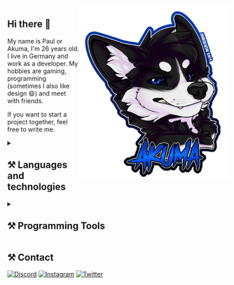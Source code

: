 <img alt="Image of Akuma" align="right" width="340" src="https://raw.githubusercontent.com/Akuma95/Akuma95/master/akuma_headshot.jpg">
<div align="left">
    <h2>Hi there 👋</h2>
    <p>
        My name is Paul or Akuma, I'm 26 years old. I live in Germany and work as a developer. 
        My hobbies are gaming, programming (sometimes I also like design 😄) and meet with friends.
    </p>
    <p>If you want to start a project together, feel free to write me.</p>

<details>
<summary><h2>⚒ Languages and technologies</h2></summary>

[![JavaScript](https://skillicons.dev/icons?i=js)](https://developer.mozilla.org/en-US/docs/Web/JavaScript)
[![HTML](https://skillicons.dev/icons?i=html)](https://www.w3schools.com/html/)
[![CSS](https://skillicons.dev/icons?i=css)](https://www.w3schools.com/css/)
[![Sass](https://skillicons.dev/icons?i=sass)](https://sass-lang.com/documentation/)
[![VueJs](https://skillicons.dev/icons?i=vuejs)](https://vuejs.org)
[![PHP](https://skillicons.dev/icons?i=php)](https://www.php.net/docs.php)

[![Java](https://skillicons.dev/icons?i=java)](https://www.java.com/de/download/manual.jsp)
[![C#](https://skillicons.dev/icons?i=cs)](https://docs.microsoft.com/de-de/dotnet/csharp/)

[![Figma](https://skillicons.dev/icons?i=figma)](https://www.figma.com)
[![Docker](https://skillicons.dev/icons?i=docker)](https://www.docker.com)
</details>
<details>
<summary><h2>⚒ Programming Tools</h2></summary>

[![Intellij](https://skillicons.dev/icons?i=idea)](https://www.jetbrains.com/de-de/idea/)
[![Android Studio](https://skillicons.dev/icons?i=androidstudio)](https://developer.android.com/studio?hl=de&gclid=CjwKCAjwi8iXBhBeEiwAKbUofSMmGc4alqw_v_LFBUQb3NNuR2LI5pZ2odhAaQPvnmxrLtqikJpEchoCQ7kQAvD_BwE&gclsrc=aw.ds)
[![HTML](https://skillicons.dev/icons?i=vscode)](https://code.visualstudio.com)
[![CSS](https://skillicons.dev/icons?i=visualstudio)](https://visualstudio.microsoft.com/de/)

[![Firabase](https://skillicons.dev/icons?i=firebase)](https://firebase.google.com)
</details>
<h2>⚒ Contact</h2>

[![Discord](https://skillicons.dev/icons?i=discord)](https://discordapp.com/users/342065206853238787)
[![Instagram](https://skillicons.dev/icons?i=instagram)](https://www.instagram.com/noatak95/)
[![Twitter](https://skillicons.dev/icons?i=twitter)](https://twitter.com/Fur_Akuma_95)
</div>

<!--
**Akuma95/Akuma95** is a ✨ _special_ ✨ repository because its `README.md` (this file) appears on your GitHub profile.

Here are some ideas to get you started:

- 🔭 I’m currently working on ...
- 🌱 I’m currently learning ...
- 👯 I’m looking to collaborate on ...
- 🤔 I’m looking for help with ...
- 💬 Ask me about ...
- 📫 How to reach me: ...
- 😄 Pronouns: ...
- ⚡ Fun fact: ...
-->
